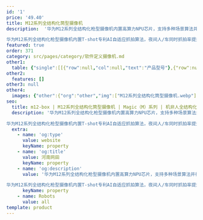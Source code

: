 ```yaml
---
id: '1'
price: '49.40'
title: M12系列全结构化筒型摄像机
description:  '华为M12系列全结构化枪型摄像机内置高算力NPU芯片，支持多种场景算法并行，对人脸、人体、非机动车和车辆等多种结构化信息同时提取，适用于城市背街小巷，社区出入口以及县、乡、村级道路的智能化业务。

华为M12系列全结构化枪型摄像机内置T-shot专利AI自适应抓拍算法，夜间人/车同时抓拍率提升50%，彻底解决夜间人/车等多目标抓拍无法兼顾的问题。'
featured: true
order: 371
category: src/pages/category/软件定义摄像机.md
other1: 
  table: {"single":[[{"row":null,"col":null,"text":"产品型号"},{"row":null,"col":null,"text":"M1221-Q"},{"row":null,"col":null,"text":"M1241-Q"},{"row":null,"col":null,"text":"M1281-Q"}],[{"row":null,"col":null,"text":"图像传感器"},{"row":null,"col":null,"text":"1/1.8\" 200万像素逐行扫描CMOS"},{"row":null,"col":null,"text":"1/1.8\" 400万像素逐行扫描CMOS"},{"row":null,"col":null,"text":"1/1.8\" 800万像素逐行扫描CMOS"}],[{"row":null,"col":null,"text":"最大分辨率"},{"row":null,"col":null,"text":"1920×1080"},{"row":null,"col":null,"text":"2560×1440"},{"row":null,"col":null,"text":"3840×2160"}],[{"row":null,"col":null,"text":"低照度"},{"row":null,"col":"3","text":"支持"}],[{"row":null,"col":null,"text":"镜头焦距"},{"row":null,"col":"3","text":"CS接口"}],[{"row":null,"col":null,"text":"宽动态"},{"row":null,"col":"3","text":"支持"}],[{"row":null,"col":null,"text":"智能分析"},{"row":null,"col":"3","text":"支持"}],[{"row":null,"col":null,"text":"电源"},{"row":null,"col":"3","text":"DC12V, AC24V，PoE(IEEE 802.3at)"}]]}
other2:
  features: []
other3: null
other4:
  images: {"other":{"org":"other","img":["M12系列全结构化筒型摄像机.webp"]}}
seo:
  title: m12-box | M12系列全结构化筒型摄像机 | Magic（M）系列 | 机非人全结构化摄像机 | 软件定义摄像机 | 机器视觉
  description: '华为M12系列全结构化枪型摄像机内置高算力NPU芯片，支持多种场景算法并行，对人脸、人体、非机动车和车辆等多种结构化信息同时提取，适用于城市背街小巷，社区出入口以及县、乡、村级道路的智能化业务。

华为M12系列全结构化枪型摄像机内置T-shot专利AI自适应抓拍算法，夜间人/车同时抓拍率提升50%，彻底解决夜间人/车等多目标抓拍无法兼顾的问题。'
  extra:
    - name: 'og:type'
      value: website
      keyName: property
    - name: 'og:title'
      value: 河南网田
      keyName: property
    - name: 'og:description'
      value: '华为M12系列全结构化枪型摄像机内置高算力NPU芯片，支持多种场景算法并行，对人脸、人体、非机动车和车辆等多种结构化信息同时提取，适用于城市背街小巷，社区出入口以及县、乡、村级道路的智能化业务。

华为M12系列全结构化枪型摄像机内置T-shot专利AI自适应抓拍算法，夜间人/车同时抓拍率提升50%，彻底解决夜间人/车等多目标抓拍无法兼顾的问题。'
      keyName: property
    - name: Robots
      value: all
template: product
---
```

